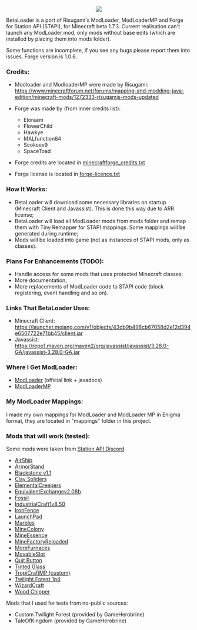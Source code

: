 <p align="center">
  <img src="https://github.com/paulevsGitch/BetaLoader/blob/main/logo.png" />
</p>

BetaLoader is a port of Risugami's ModLoader, ModLoaderMP and Forge for Station API (STAPI), for Minecraft beta 1.7.3.
Current realisation can't launch any ModLoader mod, only mods without base edits (which are installed by placing them into mods folder).

Some functions are incomplete, if you see any bugs please report them into issues.
Forge version is 1.0.6.

### Credits:
- Modloader and ModloaderMP were made by Risugami: https://www.minecraftforum.net/forums/mapping-and-modding-java-edition/minecraft-mods/1272333-risugamis-mods-updated
- Forge was made by (from inner credits list):
  * Eloraam
  * FlowerChild
  * Hawkye
  * MALfunction84
  * Scokeev9
  * SpaceToad


- Forge credits are located in [minecraftforge_credits.txt](src/main/java/forge/minecraftforge_credits.txt)
- Forge license is located in [forge-licence.txt](forge-licence.txt)

### How It Works:
- BetaLoader will download some necessary libraries on startup (Minecraft Client and Javassist). This is done this way due to ARR license;
- BetaLoader will load all ModLoader mods from mods folder and remap them with Tiny Remapper for STAPI mappings. Some mappings will be generated during runtime;
- Mods will be loaded into game (not as instances of STAPI mods, only as classes).

### Plans For Enhancements (TODO):
- Handle access for some mods that uses protected Minecraft classes;
- More documentation;
- More replacements of ModLoader code to STAPI code (block registering, event handling and so on).

### Links That BetaLoader Uses:
- Minecraft Client: https://launcher.mojang.com/v1/objects/43db9b498cb67058d2e12d394e6507722e71bb45/client.jar
- Javassist: https://repo1.maven.org/maven2/org/javassist/javassist/3.28.0-GA/javassist-3.28.0-GA.jar

### Where I Get ModLoader:
- [ModLoader](http://www.mediafire.com/?jc2n88a51xdfd) (official link + javadocs)
- [ModLoaderMP](https://mcarchive.net/mods/modloadermp?gvsn=b1.7.3)

### My ModLoader Mappings:
I made my own mappings for ModLoader and ModLoader MP in Enigma format, they are located in "mappings" folder in this project.

### Mods that will work (tested):
Some mods were taken from [Station API Discord](https://discord.gg/8Qky5XY)
- [AirShip](https://archive.org/download/minecraftbeta1.7.3modarchive/Minecraft%20Beta%201.7.3%20Mod%20Archive.zip/airshipV2.51_b173.zip)
- [ArmorStand](https://archive.org/download/minecraftbeta1.7.3modarchive/Minecraft%20Beta%201.7.3%20Mod%20Archive.zip/ArmorStand_b173.zip)
- [Blackstone v1.1](https://github.com/LO6AN/MC-Addons/raw/main/Beta%201.7.3/%5BBeta%201.7.3%5D%20Blackstone%20v1.1.zip)
- [Clay Soliders](https://archive.org/download/minecraftbeta1.7.3modarchive/Minecraft%20Beta%201.7.3%20Mod%20Archive.zip/ClaySoldierModV3_b173.zip)
- [ElementalCreepers](https://b2.mcarchive.net/file/mcarchive/340befa2684a7336d8d5e7f418cc6e88c945f5596ab3edf73b4e157b527e09e7/ElementalCreepers_v1.4.zip)
- [EquivalentExchangev2.08b](https://b2.mcarchive.net/file/mcarchive/fdb6a12235f6cbdf2f1a2f8e5b30ea4f9f1acde7367beec07857506cb7d0ccd5/ee-v2.08b.zip)
- [Fossil](https://b2.mcarchive.net/file/mcarchive/162cdb138c7a1824fa25e3435f0cac7c6a3f2dfd647c066c4875c61d1656bc73/mod_Fossil.zip)
- [IndustrialCraft1v8.50](https://b2.mcarchive.net/file/mcarchive/c3fa2e5d5469638aac0b3daf0e2a9eb6b07047ca39649cd3eff359bfb07d6aa0/IndustrialCraft_v8.50.zip)
- [IronFence](https://b2.mcarchive.net/file/mcarchive/0a0e191464ade1759256f02e4700b5a7009ae1917330936524421acb95f8c7c6/IronFence_1-2_1-7-3.zip)
- [LaunchPad](https://www.mediafire.com/file/7z1n85b7yikqcvn/mod_LaunchPad.zip/file)
- [Marbles](https://b2.mcarchive.net/file/mcarchive/1dc69d82f8367f7cc1ae1a62ce360bd98b9262b5b22eda9862cf35e45ac9d49f/Marbles_1-9_into_mods_folder.zip)
- [MineColony](https://archive.org/download/minecraftbeta1.7.3modarchive/Minecraft%20Beta%201.7.3%20Mod%20Archive.zip/MineColony0.7rc13_b173.zip)
- [MineEssence](https://archive.org/download/minecraftbeta1.7.3modarchive/Minecraft%20Beta%201.7.3%20Mod%20Archive.zip/MineEssence_V1r3_b173.zip)
- [MineFactoryReloaded](http://www.mediafire.com/file/sb6x1zxf627breb/MinefactoryReloaded_Client_1.1.2.zip/file)
- [MoreFurnaces](https://archive.org/download/minecraftbeta1.7.3modarchive/Minecraft%20Beta%201.7.3%20Mod%20Archive.zip/moreFurnaces_1.0_Client-forgeCubeX2_b173.zip)
- [MovableSlot](https://www.mediafire.com/file/fxmskd1ywiwsdzs/mod_MovableSlot.zip/file)
- [Quit Button](https://www.mediafire.com/file/dbstumoktdgjk1v/mod_QuitButton.zip/file)
- [Tinted Glass](https://www.mediafire.com/file/ihkw55b1gvx77sz/Tinted_Glass.zip/file)
- [TropiCraftMP (custom)](https://www.mediafire.com/file/us6ghhj3v77pwtt/TropicraftMP+ClientV1.3.zip)
- [Twilight Forest 1p4](https://www.minezone.pro/download/mods/1142-173the-twilight-forest-v01p4.html)
- [WizardCraft](https://archive.org/download/minecraftbeta1.7.3modarchive/Minecraft%20Beta%201.7.3%20Mod%20Archive.zip/WizardCraft_b173.zip)
- [Wood Chipper](https://www.planetminecraft.com/mod/beta-1-7-3-modloader-modloadermp-wood-chipper/)

Mods that I used for tests from no-public sources:
- Custom Twilight Forest (provided by GameHerobrine)
- TaleOfKingdom (provided by GameHerobrine)
